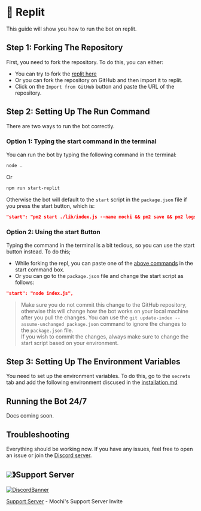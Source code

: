 # 🤖 Replit

This guide will show you how to run the bot on replit.

## Step 1: Forking The Repository

First, you need to fork the repository. To do this, you can either:

* You can try to fork the [replit here](https://replit.com/@vikshan/mochi)
* Or you can fork the repository on GitHub and then import it to replit.
* Click on the `Import from GitHub` button and paste the URL of the repository.

## Step 2: Setting Up The Run Command

There are two ways to run the bot correctly.

### Option 1: Typing the start command in the terminal

You can run the bot by typing the following command in the terminal:

```bash
node .
```

Or

```bash
npm run start-replit
```

Otherwise the bot will default to the `start` script in the `package.json` file if you press the start button, which is:

```json
"start": "pm2 start ./lib/index.js --name mochi && pm2 save && pm2 logs",
```

### Option 2: Using the start Button

Typing the command in the terminal is a bit tedious, so you can use the start button instead. To do this;

* While forking the repl, you can paste one of the [above commands](replit.md#option-1-typing-the-start-command-in-the-terminal) in the start command box.
* Or you can go to the `package.json` file and change the start script as follows:

```json
"start": "node index.js",
```

> Make sure you do not commit this change to the GitHub repository, otherwise this will change how the bot works on your local machine after you pull the changes. You can use the `git update-index --assume-unchanged package.json` command to ignore the changes to the `package.json` file.\
> If you wish to commit the changes, always make sure to change the start script based on your environment.

## Step 3: Setting Up The Environment Variables

You need to set up the environment variables. To do this, go to the `secrets` tab and add the following environment discused in the [installation.md](installation/installation.md#setting-up-environment-variables)

## Running the Bot 24/7

Docs coming soon.

## Troubleshooting

Everything should be working now. If you have any issues, feel free to open an issue or join the [Discord server](https://discord.gg/uMgS9evnmv).

## ![](https://cdn.discordapp.com/emojis/1036083490292244493.png)》Support Server

[![DiscordBanner](https://invidget.switchblade.xyz/uMgS9evnmv)](https://discord.gg/uMgS9evnmv)

[Support Server](https://discord.gg/uMgS9evnmv) - Mochi's Support Server Invite
